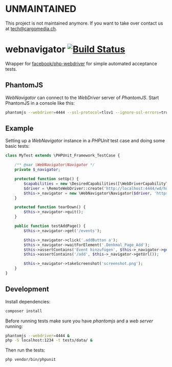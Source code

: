 UNMAINTAINED
============
This project is not maintained anymore.
If you want to take over contact us at tech@cargomedia.ch.

webnavigator [![Build Status](https://travis-ci.org/cargomedia/webnavigator.svg)](https://travis-ci.org/cargomedia/webnavigator)
============
Wrapper for [facebook/php-webdriver](https://github.com/facebook/php-webdriver) for simple automated acceptance tests.

PhantomJS
---------
*WebNavigator* can connect to the *WebDriver* server of *PhantomJS*.
Start PhantomJS in a console like this:
```sh
phantomjs --webdriver=4444 --ssl-protocol=tlsv1 --ignore-ssl-errors=true
```

Example
-------
Setting up a *WebNavigator* instance in a *PHPUnit* test case and doing some basic tests:

```php
class MyTest extends \PHPUnit_Framework_TestCase {

    /** @var \WebNavigator\Navigator */
    private $_navigator;

    protected function setUp() {
        $capabilities = new \DesiredCapabilities([\WebDriverCapabilityType::BROWSER_NAME => 'phantomjs']);
        $driver = \RemoteWebDriver::create('http://localhost:4444/wd/hub', $capabilities);
        $this->_navigator = new \WebNavigator\Navigator($driver, 'https://www.denkmal.org');
    }

    protected function tearDown() {
        $this->_navigator->quit();
    }

    public function testAddPage() {
        $this->_navigator->get('/events');

        $this->_navigator->click('.addButton a');
        $this->_navigator->waitForElement('.Denkmal_Page_Add');
        $this->assertContains('Event hinzufügen', $this->_navigator->getText('h1'));
        $this->assertContains('/add', $this->_navigator->getUrl());

        $this->_navigator->takeScreenshot('screenshot.png');
    }
}

```

Development
-----------
Install dependencies:
```sh
composer install
```

Before running tests make sure you have *phantomjs* and a *web server* running:
```sh
phantomjs --webdriver=4444 &
php -S localhost:1234 -t tests/data/ &
```

Then run the tests:
```sh
php vendor/bin/phpunit
```
